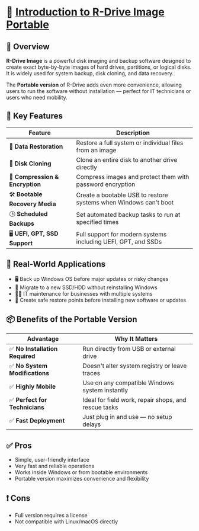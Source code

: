# 🔧 [Introduction to R-Drive Image Portable](https://hackinos.com/files/file/864-r-drive-image-portable/)

## 📌 Overview

**R-Drive Image** is a powerful disk imaging and backup software designed to create exact byte-by-byte images of hard drives, partitions, or logical disks.  
It is widely used for system backup, disk cloning, and data recovery.  

The **Portable version** of R-Drive adds even more convenience, allowing users to run the software without installation — perfect for IT technicians or users who need mobility.

## 🚀 Key Features

| Feature                      | Description                                                       |
|-----------------------------|-------------------------------------------------------------------|
| 🔄 **Data Restoration**      | Restore a full system or individual files from an image           |
| 💽 **Disk Cloning**          | Clone an entire disk to another drive directly                    |
| 🔐 **Compression & Encryption** | Compress images and protect them with password encryption         |
| 🛠️ **Bootable Recovery Media** | Create a bootable USB to restore systems when Windows can't boot  |
| 🕒 **Scheduled Backups**     | Set automated backup tasks to run at specified times              |
| 🖥️ **UEFI, GPT, SSD Support** | Full support for modern systems including UEFI, GPT, and SSDs      |

## 💼 Real-World Applications

- 🖥️ Back up Windows OS before major updates or risky changes  
- 🔁 Migrate to a new SSD/HDD without reinstalling Windows  
- 🧑‍💼 IT maintenance for businesses with multiple systems  
- 🧪 Create safe restore points before installing new software or updates  

## 📦 Benefits of the Portable Version

| Advantage                | Why It Matters                                              |
|--------------------------|-------------------------------------------------------------|
| ✅ **No Installation Required** | Run directly from USB or external drive                     |
| ✅ **No System Modifications**  | Doesn't alter system registry or leave traces              |
| ✅ **Highly Mobile**            | Use on any compatible Windows system instantly             |
| ✅ **Perfect for Technicians**  | Ideal for field work, repair shops, and rescue tasks       |
| ✅ **Fast Deployment**          | Just plug in and use — no setup delays                     |

## ✅ Pros

- Simple, user-friendly interface  
- Very fast and reliable operations  
- Works inside Windows or from bootable environments  
- Portable version maximizes convenience and flexibility  

## ❗ Cons

- Full version requires a license  
- Not compatible with Linux/macOS directly  

